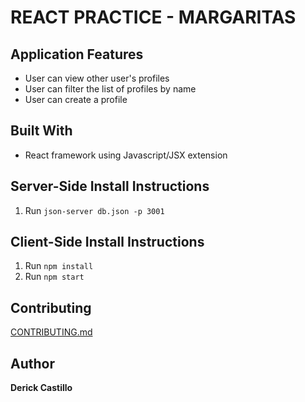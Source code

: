 # REACT PRACTICE - MARGARITAS

## Application Features

* User can view other user's profiles
* User can filter the list of profiles by name
* User can create a profile

## Built With

* React framework using Javascript/JSX extension

## Server-Side Install Instructions

1. Run ```json-server db.json -p 3001```

## Client-Side Install Instructions

1. Run ```npm install```
2. Run ```npm start```


## Contributing

[CONTRIBUTING.md](https://gist.github.com/dbcastillo/75308bee09c36e8e8aedd58a6de0e37f)

## Author

**Derick Castillo**